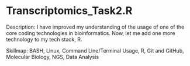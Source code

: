 # Transcriptomics_Task2.R

Description: I have improved my understanding of the usage of one of the core coding technologies in bioinformatics. Now, let me add one more technology to my tech stack, R.

Skillmap: BASH, Linux, Command Line/Terminal Usage, R, Git and GitHub, Molecular Biology, NGS, Data Analysis
